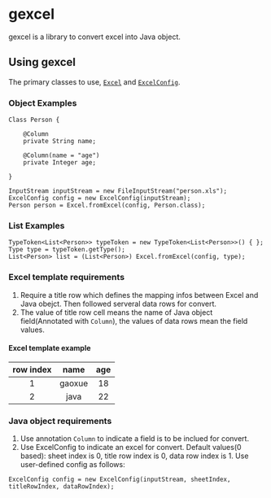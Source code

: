 # gexcel
gexcel is a library to convert excel into Java object.

## Using gexcel
The primary classes to use, [`Excel`](https://github.com/gaox0326/gexcel/blob/master/src/main/java/com/github/gaoxue/gexcel/Excel.java) and [`ExcelConfig`](https://github.com/gaox0326/gexcel/blob/master/src/main/java/com/github/gaoxue/gexcel/ExcelConfig.java).

### Object Examples
```
Class Person {

    @Column
    private String name;

    @Column(name = "age")
    private Integer age;

}

InputStream inputStream = new FileInputStream("person.xls");
ExcelConfig config = new ExcelConfig(inputStream);
Person person = Excel.fromExcel(config, Person.class);
```

### List Examples
```
TypeToken<List<Person>> typeToken = new TypeToken<List<Person>>() { };
Type type = typeToken.getType();
List<Person> list = (List<Person>) Excel.fromExcel(config, type);
```

### Excel template requirements
1. Require a title row which defines the mapping infos between Excel and Java obejct. Then followed serveral data rows for convert.
2. The value of title row cell means the name of Java object field(Annotated with `Column`), the values of data rows mean the field values.
#### Excel template example
row index | name   | age
 :----:   | :----: | :----:
 1        | gaoxue | 18
 2        | java   | 22

### Java object requirements
1. Use annotation `Column` to indicate a field is to be inclued for convert.
2. Use ExcelConfig to indicate an excel for convert. Default values(0 based): sheet index is 0, title row index is 0, data row index is 1. Use user-defined config as follows:
```
ExcelConfig config = new ExcelConfig(inputStream, sheetIndex, titleRowIndex, dataRowIndex);
```